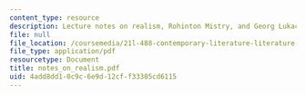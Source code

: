 ```yaml
---
content_type: resource
description: Lecture notes on realism, Rohinton Mistry, and Georg Lukacs.
file: null
file_location: /coursemedia/21l-488-contemporary-literature-literature-development-and-human-rights-spring-2008/4add8dd10c9c6e9d12cff33305cd6115_notes_on_realism.pdf
file_type: application/pdf
resourcetype: Document
title: notes_on_realism.pdf
uid: 4add8dd1-0c9c-6e9d-12cf-f33305cd6115
---
```


